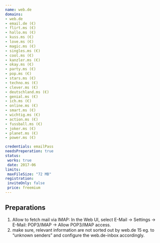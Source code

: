 ```yaml
---
name: web.de
domains:
- web.de
- email.de (€)
- flirt.ms (€)
- hallo.ms (€)
- kuss.ms (€)
- love.ms (€)
- magic.ms (€)
- singles.ms (€)
- cool.ms (€)
- kanzler.ms (€)
- okay.ms (€)
- party.ms (€)
- pop.ms (€)
- stars.ms (€)
- techno.ms (€)
- clever.ms (€)
- deutschland.ms (€)
- genial.ms (€)
- ich.ms (€)
- online.ms (€)
- smart.ms (€)
- wichtig.ms (€)
- action.ms (€)
- fussball.ms (€)
- joker.ms (€)
- planet.ms (€)
- power.ms (€)

credentials: emailPass
needsPreperation: true
status:
 works: true
 date: 2017-06
limits:
 maxFileSize: "72 MB"
registration:
 inviteOnly: false
 price: freemium
---
```


## Preparations
1. Allow to fetch mail via IMAP: In the Web UI, select E-Mail -> Settings -> E-Mail: POP3/IMAP -> Allow POP3/IMAP access.
2. make sure, relevant information are not sorted out by web.de 15 eg. to “unknown senders” and configure the web.de-inbox accordingly.